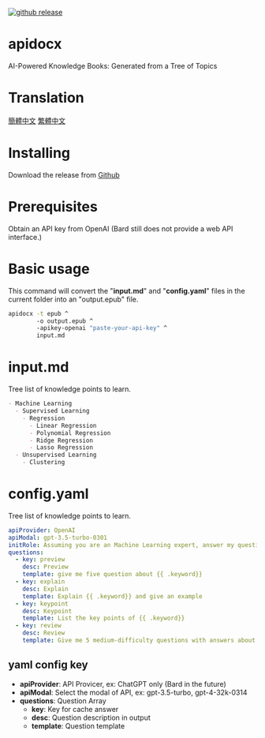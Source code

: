 [![github
release](https://img.shields.io/github/release/learninfun/apidocx.svg?label=current+release)](https://github.com/learninfun/apidocx/releases)

# apidocx
AI-Powered Knowledge Books: Generated from a Tree of Topics

# Translation
[簡體中文](https://github.com/learninfun/apidocx/blob/main/README_zh-cn.md)
[繁體中文](https://github.com/learninfun/apidocx/blob/main/README_zh-tw.md)

# Installing
Download the release from [Github](https://github.com/learninfun/apidocx/releases/)

# Prerequisites
Obtain an API key from OpenAI (Bard still does not provide a web API interface.)

# Basic usage
This command will convert the "**input.md**" and "**config.yaml**" files in the current folder into an "output.epub" file.
```bash
apidocx -t epub ^
        -o output.epub ^
        -apikey-openai "paste-your-api-key" ^
        input.md
```

# input.md
Tree list of knowledge points to learn.
```markdown
- Machine Learning
  - Supervised Learning
    - Regression
      - Linear Regression
      - Polynomial Regression
      - Ridge Regression
      - Lasso Regression
  - Unsupervised Learning
    - Clustering
```

# config.yaml
Tree list of knowledge points to learn.
```yaml
apiProvider: OpenAI
apiModal: gpt-3.5-turbo-0301
initRole: Assuming you are an Machine Learning expert, answer my questions.
questions:
  - key: preview
    desc: Preview
    template: give me five question about {{ .keyword}}
  - key: explain
    desc: Explain
    template: Explain {{ .keyword}} and give an example
  - key: keypoint
    desc: Keypoint
    template: List the key points of {{ .keyword}}
  - key: review
    desc: Review
    template: Give me 5 medium-difficulty questions with answers about {{ .keyword}}
```

## yaml config key
- **apiProvider**: API Provicer, ex: ChatGPT only (Bard in the future)
- **apiModal**: Select the modal of API, ex: gpt-3.5-turbo, gpt-4-32k-0314
- **questions**: Question Array
  - **key**: Key for cache answer
  - **desc**: Question description in output
  - **template**: Question template
